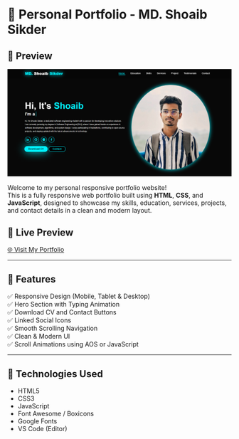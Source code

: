 # 💼 Personal Portfolio - MD. Shoaib Sikder

## 📸 Preview

![Portfolio Screenshot](images/portfolio-preview.png)

Welcome to my personal responsive portfolio website!  
This is a fully responsive web portfolio built using **HTML**, **CSS**, and **JavaScript**, designed to showcase my skills, education, services, projects, and contact details in a clean and modern layout.

## 🔗 Live Preview

[🌐 Visit My Portfolio](https://shoaibsikder.github.io/My-Portfolio/)

---

## 📂 Features

✅ Responsive Design (Mobile, Tablet & Desktop)  
✅ Hero Section with Typing Animation  
✅ Download CV and Contact Buttons  
✅ Linked Social Icons  
✅ Smooth Scrolling Navigation  
✅ Clean & Modern UI  
✅ Scroll Animations using AOS or JavaScript

---

## 🧰 Technologies Used

- HTML5
- CSS3
- JavaScript
- Font Awesome / Boxicons
- Google Fonts
- VS Code (Editor)
